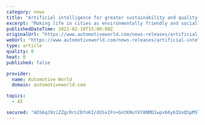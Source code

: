 ```yaml
---
category: news
title: "Artificial intelligence for greater sustainability and quality of life in cities: GREENTECH FESTIVAL and Audi give GREEN FUTURE Award to Zencity"
excerpt: "Making life in cities as environmentally friendly and socially just as possible is therefore one of the major tasks of this decade. By initiating an award precisely for this endeavor, the GREENTECH FESTIVAL and AUDI AG aim to draw attention to this challenge and promote innovative solutions,"
publishedDateTime: 2021-02-10T15:00:00Z
originalUrl: "https://www.automotiveworld.com/news-releases/artificial-intelligence-for-greater-sustainability-and-quality-of-life-in-cities-greentech-festival-and-audi-give-green-future-award-to-zencity/"
webUrl: "https://www.automotiveworld.com/news-releases/artificial-intelligence-for-greater-sustainability-and-quality-of-life-in-cities-greentech-festival-and-audi-give-green-future-award-to-zencity/"
type: article
quality: 0
heat: 0
published: false

provider:
  name: Automotive World
  domain: automotiveworld.com

topics:
  - AI

secured: "ADS6qJ9ziZZgcRrLCDfoKI/dUSxIFn+GntKNuYX78NMD1wpx66y6IUxQ5pM5lYAxbA76wYPCEy8HEzIBzmFpnK4EqoHZfGwLilIlIQpgqqnihMdBuouk0SdbsDzaId5gpkLxifRebNIyzamu6XjTlhjvADokBfWScRp2kH3cwnMPAmMFOPoETDf6VDPeH9fcSEgdJcH+blRnrYuZWruumz+zTlw91gb8jkkutVopMLsx/iQ0QmhLx05och1BYmEyYuYks1BAShWmr8Z6Pxbw2Ot1GzRc9TKUm76GB2q+OPTkCtzQVF/jmF64m6yl9/btRyiqTRoaX4m92EpoEc3PN5TvnaNdR8Idj+iEMMl7d0o=;hng+GmF1Gqrqb5eE1vN1NQ=="
---
```


